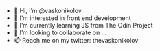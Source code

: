 - 👋 Hi, I’m @vaskonikolov
- 👀 I’m interested in front end development
- 🌱 I’m currently learning JS from The Odin Project
- 💞️ I’m looking to collaborate on ...
- 📫 Reach me on my twitter: thevaskonikolov

<!---
vaskonikolov/vaskonikolov is a ✨ special ✨ repository because its `README.md` (this file) appears on your GitHub profile.
You can click the Preview link to take a look at your changes.
--->
